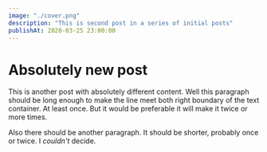 ```yaml
---
image: "./cover.png"
description: "This is second post in a series of initial posts"
publishAt: 2020-03-25 23:00:00
---
```


# Absolutely new post

This is another post with absolutely different content. Well this paragraph should
be long enough to make the line meet both right boundary of the text container. At least
once. But it would be preferable it will make it twice or more times.

Also there should be another paragraph. It should be shorter, probably once or
twice. I _couldn't_ decide.
